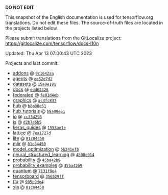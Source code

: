 __DO NOT EDIT__

This snapshot of the English documentation is used for tensorflow.org
translations. Do not edit these files. The source-of-truth files are located in
the projects listed below.

Please submit translations from the GitLocalize project: https://gitlocalize.com/tensorflow/docs-l10n

Updated: Thu Apr 13 07:00:43 UTC 2023

Projects and last commit:

- [addons](https://github.com/tensorflow/addons/tree/master/docs) @ <a href='https://github.com/tensorflow/addons/commit/9c1642aac798defc9c39d7b7f5107723da22712d'><code>9c1642aa</code></a>
- [agents](https://github.com/tensorflow/agents/tree/master/docs) @ <a href='https://github.com/tensorflow/agents/commit/ee52e7d239aa35c69c52d49915a0901f81ae5a5e'><code>ee52e7d2</code></a>
- [datasets](https://github.com/tensorflow/datasets/tree/master/docs) @ <a href='https://github.com/tensorflow/datasets/commit/15a8e18155ce5f13087285a364a854cf36b822bc'><code>15a8e181</code></a>
- [docs](https://github.com/tensorflow/docs/tree/master/site/en) @ <a href='https://github.com/tensorflow/docs/commit/edd62426f6e52fcbbd3266e065f5efd139943372'><code>edd62426</code></a>
- [federated](https://github.com/tensorflow/federated/tree/main/docs) @ <a href='https://github.com/tensorflow/federated/commit/fe01d4eb11ad133d52bfaa51aa847aafdbee778b'><code>fe01d4eb</code></a>
- [graphics](https://github.com/tensorflow/graphics/tree/master/tensorflow_graphics/g3doc) @ <a href='https://github.com/tensorflow/graphics/commit/ac4fc8377c4ed78d10695c1a2b4cd68f8fdd5430'><code>ac4fc837</code></a>
- [hub](https://github.com/tensorflow/hub/tree/master/docs) @ <a href='https://github.com/tensorflow/hub/commit/b8a08e51a7566e44fc521fe3004fffd8b6c6a871'><code>b8a08e51</code></a>
- [hub_tutorials](https://github.com/tensorflow/hub/tree/master/examples/colab) @ <a href='https://github.com/tensorflow/hub/commit/b8a08e51a7566e44fc521fe3004fffd8b6c6a871'><code>b8a08e51</code></a>
- [io](https://github.com/tensorflow/io/tree/master/docs) @ <a href='https://github.com/tensorflow/io/commit/cc3342960d5e457a0d21b64ea61917becba51497'><code>cc334296</code></a>
- [js](https://github.com/tensorflow/tfjs-website/tree/master/docs) @ <a href='https://github.com/tensorflow/tfjs-website/commit/d2b7a6b5ef8db8c386e8e509f0600d9a3dd66c4c'><code>d2b7a6b5</code></a>
- [keras_guides](https://github.com/tensorflow/docs/tree/snapshot-keras/site/en/guide/keras) @ <a href='https://github.com/tensorflow/docs/commit/1553ae1e4a149be71703e2ee60173b3d1e0e8c00'><code>1553ae1e</code></a>
- [lattice](https://github.com/tensorflow/lattice/tree/master/docs) @ <a href='https://github.com/tensorflow/lattice/commit/7ea1727de1e0309eb324296bc445e0bf5c5c6d74'><code>7ea1727d</code></a>
- [lite](https://github.com/tensorflow/tensorflow/tree/master/tensorflow/lite/g3doc) @ <a href='https://github.com/tensorflow/tensorflow/commit/81c84450712f207eb6e128cf04343f87b50d70ce'><code>81c84450</code></a>
- [mlir](https://github.com/tensorflow/tensorflow/tree/master/tensorflow/compiler/mlir/g3doc) @ <a href='https://github.com/tensorflow/tensorflow/commit/81c84450712f207eb6e128cf04343f87b50d70ce'><code>81c84450</code></a>
- [model_optimization](https://github.com/tensorflow/model-optimization/tree/master/tensorflow_model_optimization/g3doc) @ <a href='https://github.com/tensorflow/model-optimization/commit/5b241efb2e32bf38fcc8b0cb48cf4f57808f8e1b'><code>5b241efb</code></a>
- [neural_structured_learning](https://github.com/tensorflow/neural-structured-learning/tree/master/g3doc) @ <a href='https://github.com/tensorflow/neural-structured-learning/commit/4808c014ff50d7f7a208e2426240b6df51ae8bd6'><code>4808c014</code></a>
- [probability](https://github.com/tensorflow/probability/tree/main/tensorflow_probability/g3doc) @ <a href='https://github.com/tensorflow/probability/commit/45ba42b96760f7aa178a228e1ca932d8ffc871a6'><code>45ba42b9</code></a>
- [probability_examples](https://github.com/tensorflow/probability/tree/main/tensorflow_probability/examples/jupyter_notebooks) @ <a href='https://github.com/tensorflow/probability/commit/45ba42b96760f7aa178a228e1ca932d8ffc871a6'><code>45ba42b9</code></a>
- [quantum](https://github.com/tensorflow/quantum/tree/master/docs) @ <a href='https://github.com/tensorflow/quantum/commit/7131f9e4d2d289e51f9705161b29c45159da1921'><code>7131f9e4</code></a>
- [tensorboard](https://github.com/tensorflow/tensorboard/tree/master/docs) @ <a href='https://github.com/tensorflow/tensorboard/commit/356529ffe1eb5a213b0a7fa94b128830c4388d0d'><code>356529ff</code></a>
- [tfx](https://github.com/tensorflow/tfx/tree/master/docs) @ <a href='https://github.com/tensorflow/tfx/commit/905c0de476673743e5c39a9a94a015ae0cf75277'><code>905c0de4</code></a>
- [xla](https://github.com/tensorflow/tensorflow/tree/master/tensorflow/compiler/xla/g3doc) @ <a href='https://github.com/tensorflow/tensorflow/commit/81c84450712f207eb6e128cf04343f87b50d70ce'><code>81c84450</code></a>

